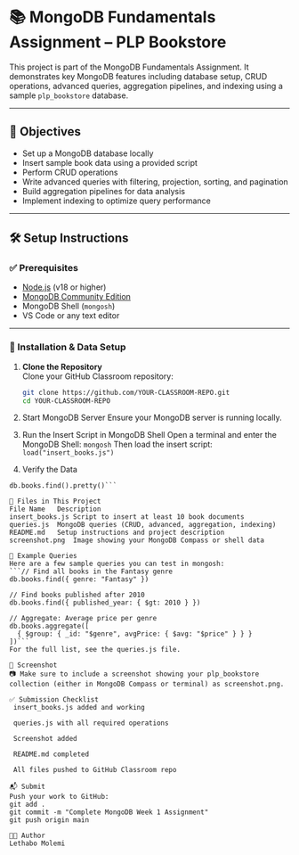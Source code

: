 # 📚 MongoDB Fundamentals Assignment – PLP Bookstore

This project is part of the MongoDB Fundamentals Assignment. It demonstrates key MongoDB features including database setup, CRUD operations, advanced queries, aggregation pipelines, and indexing using a sample `plp_bookstore` database.

---

## 🚀 Objectives

- Set up a MongoDB database locally
- Insert sample book data using a provided script
- Perform CRUD operations
- Write advanced queries with filtering, projection, sorting, and pagination
- Build aggregation pipelines for data analysis
- Implement indexing to optimize query performance

---

## 🛠️ Setup Instructions

### ✅ Prerequisites

- [Node.js](https://nodejs.org/) (v18 or higher)
- [MongoDB Community Edition](https://www.mongodb.com/try/download/community)
- MongoDB Shell (`mongosh`)
- VS Code or any text editor

---

### 📂 Installation & Data Setup

1. **Clone the Repository**  
   Clone your GitHub Classroom repository:

   ```bash
   git clone https://github.com/YOUR-CLASSROOM-REPO.git
   cd YOUR-CLASSROOM-REPO

2. Start MongoDB Server
Ensure your MongoDB server is running locally.

3. Run the Insert Script in MongoDB Shell
Open a terminal and enter the MongoDB Shell:
```mongosh```
Then load the insert script:
```load("insert_books.js")```

4. Verify the Data
```use plp_bookstore
db.books.find().pretty()```

📄 Files in This Project
File Name	Description
insert_books.js	Script to insert at least 10 book documents
queries.js	MongoDB queries (CRUD, advanced, aggregation, indexing)
README.md	Setup instructions and project description
screenshot.png	Image showing your MongoDB Compass or shell data

🧪 Example Queries
Here are a few sample queries you can test in mongosh:
```// Find all books in the Fantasy genre
db.books.find({ genre: "Fantasy" })

// Find books published after 2010
db.books.find({ published_year: { $gt: 2010 } })

// Aggregate: Average price per genre
db.books.aggregate([
  { $group: { _id: "$genre", avgPrice: { $avg: "$price" } } }
])```
For the full list, see the queries.js file.

📸 Screenshot
📷 Make sure to include a screenshot showing your plp_bookstore collection (either in MongoDB Compass or terminal) as screenshot.png.

✅ Submission Checklist
 insert_books.js added and working

 queries.js with all required operations

 Screenshot added

 README.md completed

 All files pushed to GitHub Classroom repo

📬 Submit
Push your work to GitHub:
git add .
git commit -m "Complete MongoDB Week 1 Assignment"
git push origin main

👨‍💻 Author
Lethabo Molemi
